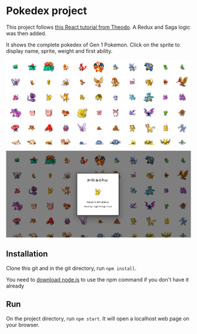 # Pokedex project

This project follows [this React tutorial from Theodo](https://github.com/theodo/formation-dev/blob/master/react/react.md/). A Redux and Saga logic was then added.


It shows the complete pokedex of Gen 1 Pokemon. Click on the sprite to display name, sprite, weight and first ability.


![Pokedex](src/data/main_page.png "Pokedex App")

![Pikachu](src/data/pikachu.png "Pikachu")
## Installation
Clone this git and in the git directory, run `npm install`.

You need to [download node.js](https://www.npmjs.com/get-npm) 
to use the npm command if you don't have it already

## Run
On the project directory, run `npm start`. It will open a localhost web page on your browser.
